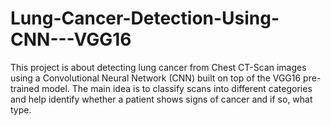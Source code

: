 # Lung-Cancer-Detection-Using-CNN---VGG16
This project is about detecting lung cancer from Chest CT-Scan images using a Convolutional Neural Network (CNN) built on top of the VGG16 pre-trained model. The main idea is to classify scans into different categories and help identify whether a patient shows signs of cancer  and if so, what type.
